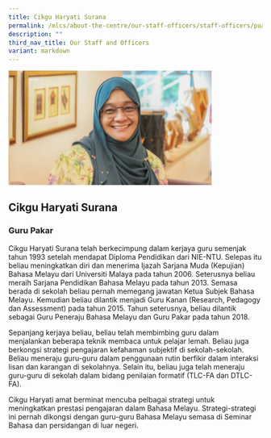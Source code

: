 ```yaml
---
title: Cikgu Haryati Surana
permalink: /mlcs/about-the-centre/our-staff-officers/staff-officers/puan-haryati-surana/
description: ""
third_nav_title: Our Staff and Officers
variant: markdown
---
```

<img src="/images/Cikgu_Hayati.jpg" style="width:80%">

## Cikgu Haryati Surana

### Guru Pakar

Cikgu Haryati Surana telah berkecimpung dalam kerjaya guru semenjak tahun 1993 setelah mendapat Diploma Pendidikan dari NIE-NTU. Selepas itu beliau meningkatkan diri dan menerima Ijazah Sarjana Muda (Kepujian) Bahasa Melayu dari Universiti Malaya pada tahun 2006. Seterusnya beliau meraih Sarjana Pendidikan Bahasa Melayu pada tahun 2013. Semasa berada di sekolah beliau pernah memegang jawatan Ketua Subjek Bahasa Melayu. Kemudian beliau dilantik menjadi Guru Kanan (Research, Pedagogy dan Assessment) pada tahun 2015. Tahun seterusnya, beliau dilantik sebagai Guru Peneraju Bahasa Melayu dan Guru Pakar pada tahun 2018.

Sepanjang kerjaya beliau, beliau telah membimbing guru dalam menjalankan beberapa teknik membaca untuk pelajar lemah. Beliau juga berkongsi strategi pengajaran kefahaman subjektif di sekolah-sekolah. Beliau meneraju guru-guru dalam penggunaan rutin berfikir dalam interaksi lisan dan karangan di sekolahnya. Selain itu, beliau juga telah meneraju guru-guru di sekolah dalam bidang penilaian formatif (TLC-FA dan DTLC-FA).

Cikgu Haryati amat berminat mencuba pelbagai strategi untuk meningkatkan prestasi pengajaran dalam Bahasa Melayu. Strategi-strategi ini pernah dikongsi dengan guru-guru Bahasa Melayu semasa di Seminar Bahasa dan persidangan di luar negeri.
